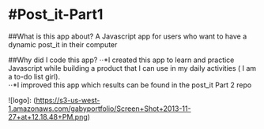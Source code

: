 #Post_it-Part1
=============

##What is this app about?
A Javascript app for users who want to have a dynamic post_it in their computer 

##Why did I code this app?
⋅⋅*I created this app to learn and practice Javascript while building a product that I can use in my daily activities ( I am a to-do list girl).  
⋅⋅*I improved this app which results can be found in the post_it Part 2 repo 


![logo]: (https://s3-us-west-1.amazonaws.com/gabyportfolio/Screen+Shot+2013-11-27+at+12.18.48+PM.png)
